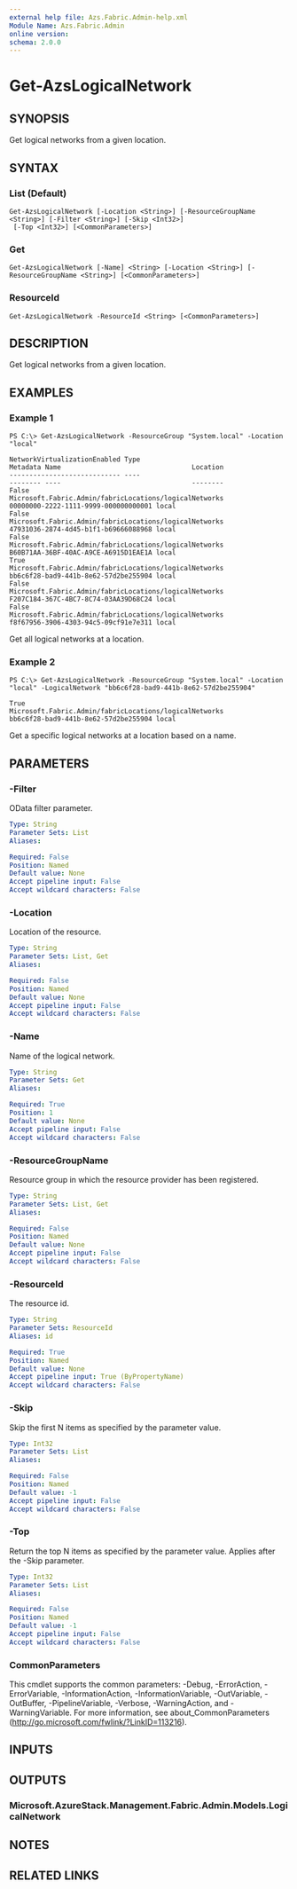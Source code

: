 ```yaml
---
external help file: Azs.Fabric.Admin-help.xml
Module Name: Azs.Fabric.Admin
online version: 
schema: 2.0.0
---
```


# Get-AzsLogicalNetwork

## SYNOPSIS
Get logical networks from a given location.

## SYNTAX

### List (Default)
```
Get-AzsLogicalNetwork [-Location <String>] [-ResourceGroupName <String>] [-Filter <String>] [-Skip <Int32>]
 [-Top <Int32>] [<CommonParameters>]
```

### Get
```
Get-AzsLogicalNetwork [-Name] <String> [-Location <String>] [-ResourceGroupName <String>] [<CommonParameters>]
```

### ResourceId
```
Get-AzsLogicalNetwork -ResourceId <String> [<CommonParameters>]
```

## DESCRIPTION
Get logical networks from a given location.

## EXAMPLES

### Example 1
```
PS C:\> Get-AzsLogicalNetwork -ResourceGroup "System.local" -Location "local"

NetworkVirtualizationEnabled Type                                                   Metadata Name                                 Location
---------------------------- ----                                                   -------- ----                                 --------
False                        Microsoft.Fabric.Admin/fabricLocations/logicalNetworks          00000000-2222-1111-9999-000000000001 local
False                        Microsoft.Fabric.Admin/fabricLocations/logicalNetworks          47931036-2874-4d45-b1f1-b69666088968 local
False                        Microsoft.Fabric.Admin/fabricLocations/logicalNetworks          B60B71AA-36BF-40AC-A9CE-A6915D1EAE1A local
True                         Microsoft.Fabric.Admin/fabricLocations/logicalNetworks          bb6c6f28-bad9-441b-8e62-57d2be255904 local
False                        Microsoft.Fabric.Admin/fabricLocations/logicalNetworks          F207C184-367C-4BC7-8C74-03AA39D68C24 local
False                        Microsoft.Fabric.Admin/fabricLocations/logicalNetworks          f8f67956-3906-4303-94c5-09cf91e7e311 local
```

Get all logical networks at a location.

### Example 2
```
PS C:\> Get-AzsLogicalNetwork -ResourceGroup "System.local" -Location "local" -LogicalNetwork "bb6c6f28-bad9-441b-8e62-57d2be255904"

True                         Microsoft.Fabric.Admin/fabricLocations/logicalNetworks          bb6c6f28-bad9-441b-8e62-57d2be255904 local
```

Get a specific logical networks at a location based on a name.

## PARAMETERS

### -Filter
OData filter parameter.

```yaml
Type: String
Parameter Sets: List
Aliases: 

Required: False
Position: Named
Default value: None
Accept pipeline input: False
Accept wildcard characters: False
```

### -Location
Location of the resource.

```yaml
Type: String
Parameter Sets: List, Get
Aliases: 

Required: False
Position: Named
Default value: None
Accept pipeline input: False
Accept wildcard characters: False
```

### -Name
Name of the logical network.

```yaml
Type: String
Parameter Sets: Get
Aliases: 

Required: True
Position: 1
Default value: None
Accept pipeline input: False
Accept wildcard characters: False
```

### -ResourceGroupName
Resource group in which the resource provider has been registered.

```yaml
Type: String
Parameter Sets: List, Get
Aliases: 

Required: False
Position: Named
Default value: None
Accept pipeline input: False
Accept wildcard characters: False
```

### -ResourceId
The resource id.

```yaml
Type: String
Parameter Sets: ResourceId
Aliases: id

Required: True
Position: Named
Default value: None
Accept pipeline input: True (ByPropertyName)
Accept wildcard characters: False
```

### -Skip
Skip the first N items as specified by the parameter value.

```yaml
Type: Int32
Parameter Sets: List
Aliases: 

Required: False
Position: Named
Default value: -1
Accept pipeline input: False
Accept wildcard characters: False
```

### -Top
Return the top N items as specified by the parameter value.
Applies after the -Skip parameter.

```yaml
Type: Int32
Parameter Sets: List
Aliases: 

Required: False
Position: Named
Default value: -1
Accept pipeline input: False
Accept wildcard characters: False
```

### CommonParameters
This cmdlet supports the common parameters: -Debug, -ErrorAction, -ErrorVariable, -InformationAction, -InformationVariable, -OutVariable, -OutBuffer, -PipelineVariable, -Verbose, -WarningAction, and -WarningVariable. For more information, see about_CommonParameters (http://go.microsoft.com/fwlink/?LinkID=113216).

## INPUTS

## OUTPUTS

### Microsoft.AzureStack.Management.Fabric.Admin.Models.LogicalNetwork

## NOTES

## RELATED LINKS

